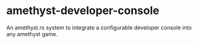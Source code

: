 # amethyst-developer-console
An amethyst.rs system to integrate a configurable developer console into any amethyst game.
